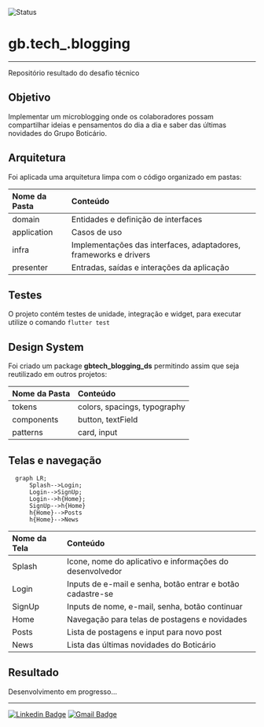 ![Status](https://img.shields.io/badge/status-In%20Progress-red?style=flat-square)
# gb.tech_.blogging

---

Repositório resultado do desafio técnico


## Objetivo

Implementar um microblogging onde os colaboradores possam compartilhar ideias e pensamentos do dia a dia e saber
das últimas novidades do Grupo Boticário.

## Arquitetura

Foi aplicada uma arquitetura limpa com o código organizado em pastas:

|Nome da Pasta|Conteúdo|
|:--|:--|
|domain| Entidades e definição de interfaces|
|application| Casos de uso|
|infra| Implementações das interfaces, adaptadores, frameworks e drivers |
|presenter| Entradas, saídas e interações da aplicação|

## Testes

O projeto contém testes de unidade, integração e widget, para executar utilize o comando ```flutter test```

## Design System
Foi criado um package __gbtech_blogging_ds__ permitindo assim que seja reutilizado em outros projetos:

|Nome da Pasta| Conteúdo|
|:--|:--|
|tokens| colors, spacings, typography|
|components| button, textField|
|patterns| card, input |


## Telas e navegação

```mermaid
  graph LR;
      Splash-->Login;
      Login-->SignUp;
      Login-->h{Home};
      SignUp-->h{Home}
      h{Home}-->Posts
      h{Home}-->News
```
|Nome da Tela| Conteúdo|
|:--|:--|
|Splash| Icone, nome do aplicativo e informações do desenvolvedor |
|Login| Inputs de e-mail e senha, botão entrar e botão cadastre-se |
|SignUp| Inputs de nome, e-mail, senha, botão continuar|
|Home| Navegação para telas de postagens e novidades|
|Posts| Lista de postagens e input para novo post |
|News|Lista das últimas novidades do Boticário|

## Resultado

Desenvolvimento em progresso...
<!-- TODO: adicionar video ou gif com o funcionamento do app -->

<!-- TODO: adicionar link para download do apk para teste -->

---

[![Linkedin Badge](https://img.shields.io/badge/-LinkedIn-blue?style=flat-square&logo=Linkedin&logoColor=white&link=https://www.linkedin.com/in/gladisonribeirodasilva)](https://www.linkedin.com/in/gladisonribeirodasilva) [![Gmail Badge](https://img.shields.io/badge/Gmail-D14836?style=flat-square&logo=gmail&logoColor=white&link=mailto:gladison.ti@gmail.com)](mailto:gladison.ti@gmail.com)
